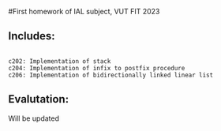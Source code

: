 
#First homework of IAL subject, VUT FIT 2023

## Includes:

```

c202: Implementation of stack
c204: Implementation of infix to postfix procedure
c206: Implementation of bidirectionally linked linear list

```
## Evalutation:

Will be updated
